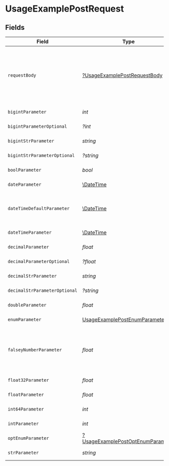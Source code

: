 # UsageExamplePostRequest


## Fields

| Field                                                                                            | Type                                                                                             | Required                                                                                         | Description                                                                                      | Example                                                                                          |
| ------------------------------------------------------------------------------------------------ | ------------------------------------------------------------------------------------------------ | ------------------------------------------------------------------------------------------------ | ------------------------------------------------------------------------------------------------ | ------------------------------------------------------------------------------------------------ |
| `requestBody`                                                                                    | [?UsageExamplePostRequestBody](../../models/operations/UsageExamplePostRequestBody.md)           | :heavy_minus_sign:                                                                               | A request body that contains fields with different formats for testing example generation        |                                                                                                  |
| `bigintParameter`                                                                                | *int*                                                                                            | :heavy_check_mark:                                                                               | An bigint parameter                                                                              |                                                                                                  |
| `bigintParameterOptional`                                                                        | *?int*                                                                                           | :heavy_minus_sign:                                                                               | An bigint parameter                                                                              |                                                                                                  |
| `bigintStrParameter`                                                                             | *string*                                                                                         | :heavy_check_mark:                                                                               | An bigint parameter                                                                              |                                                                                                  |
| `bigintStrParameterOptional`                                                                     | *?string*                                                                                        | :heavy_minus_sign:                                                                               | An bigint parameter                                                                              |                                                                                                  |
| `boolParameter`                                                                                  | *bool*                                                                                           | :heavy_check_mark:                                                                               | A boolean parameter                                                                              |                                                                                                  |
| `dateParameter`                                                                                  | [\DateTime](https://www.php.net/manual/en/class.datetime.php)                                    | :heavy_check_mark:                                                                               | A date parameter                                                                                 |                                                                                                  |
| `dateTimeDefaultParameter`                                                                       | [\DateTime](https://www.php.net/manual/en/class.datetime.php)                                    | :heavy_check_mark:                                                                               | A date time parameter with a default value                                                       |                                                                                                  |
| `dateTimeParameter`                                                                              | [\DateTime](https://www.php.net/manual/en/class.datetime.php)                                    | :heavy_check_mark:                                                                               | A date time parameter                                                                            |                                                                                                  |
| `decimalParameter`                                                                               | *float*                                                                                          | :heavy_check_mark:                                                                               | A decimal parameter                                                                              |                                                                                                  |
| `decimalParameterOptional`                                                                       | *?float*                                                                                         | :heavy_minus_sign:                                                                               | A decimal parameter                                                                              |                                                                                                  |
| `decimalStrParameter`                                                                            | *string*                                                                                         | :heavy_check_mark:                                                                               | A decimal parameter                                                                              |                                                                                                  |
| `decimalStrParameterOptional`                                                                    | *?string*                                                                                        | :heavy_minus_sign:                                                                               | A decimal parameter                                                                              |                                                                                                  |
| `doubleParameter`                                                                                | *float*                                                                                          | :heavy_check_mark:                                                                               | A double parameter                                                                               |                                                                                                  |
| `enumParameter`                                                                                  | [UsageExamplePostEnumParameter](../../models/operations/UsageExamplePostEnumParameter.md)        | :heavy_check_mark:                                                                               | An enum parameter                                                                                |                                                                                                  |
| `falseyNumberParameter`                                                                          | *float*                                                                                          | :heavy_check_mark:                                                                               | A number parameter that contains a falsey example value                                          | 0                                                                                                |
| `float32Parameter`                                                                               | *float*                                                                                          | :heavy_check_mark:                                                                               | A float32 parameter                                                                              |                                                                                                  |
| `floatParameter`                                                                                 | *float*                                                                                          | :heavy_check_mark:                                                                               | A float parameter                                                                                |                                                                                                  |
| `int64Parameter`                                                                                 | *int*                                                                                            | :heavy_check_mark:                                                                               | An int64 parameter                                                                               |                                                                                                  |
| `intParameter`                                                                                   | *int*                                                                                            | :heavy_check_mark:                                                                               | An integer parameter                                                                             |                                                                                                  |
| `optEnumParameter`                                                                               | [?UsageExamplePostOptEnumParameter](../../models/operations/UsageExamplePostOptEnumParameter.md) | :heavy_minus_sign:                                                                               | An enum parameter                                                                                | value3                                                                                           |
| `strParameter`                                                                                   | *string*                                                                                         | :heavy_check_mark:                                                                               | A string parameter                                                                               | example 1                                                                                        |